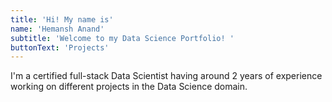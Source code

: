 ```yaml
---
title: 'Hi! My name is'
name: 'Hemansh Anand'
subtitle: 'Welcome to my Data Science Portfolio! '
buttonText: 'Projects'
---
```


 I'm a certified full-stack Data Scientist having around 2 years of experience working on different projects in the Data
Science domain. 

